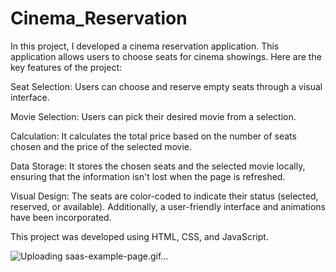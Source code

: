 # Cinema_Reservation
In this project, I developed a cinema reservation application. This application allows users to choose seats for cinema showings. Here are the key features of the project:

Seat Selection: Users can choose and reserve empty seats through a visual interface.

Movie Selection: Users can pick their desired movie from a selection.

Calculation: It calculates the total price based on the number of seats chosen and the price of the selected movie.

Data Storage: It stores the chosen seats and the selected movie locally, ensuring that the information isn't lost when the page is refreshed.

Visual Design: The seats are color-coded to indicate their status (selected, reserved, or available). Additionally, a user-friendly interface and animations have been incorporated.

This project was developed using HTML, CSS, and JavaScript.

![Uploading saas-example-page.gif…]()
